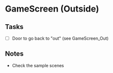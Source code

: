 ﻿# GameScreen (Outside)

## Tasks

* [ ] Door to go back to "out" (see GameScreen_Out)

## Notes

* Check the sample scenes